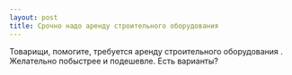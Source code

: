 ```yaml
---
layout: post 
title: Срочно надо аренду строительного оборудования  
--- 
```

Товарищи, помогите, требуется аренду строительного оборудования . Желательно побыстрее и подешевле. Есть варианты?